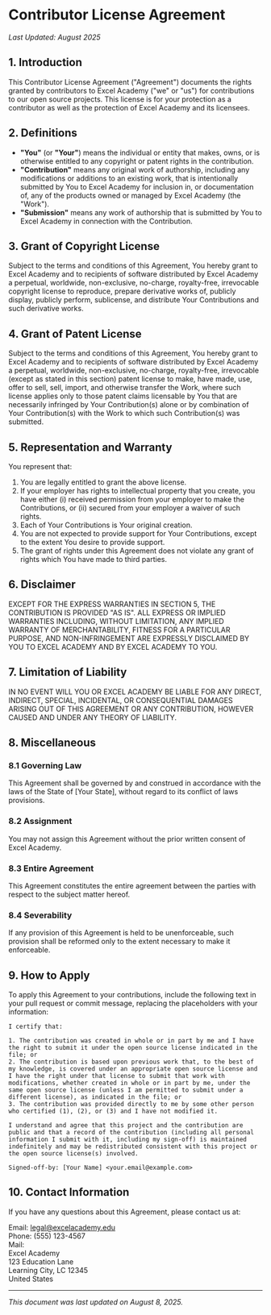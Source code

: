 # Contributor License Agreement

*Last Updated: August 2025*

## 1. Introduction

This Contributor License Agreement ("Agreement") documents the rights granted by contributors to Excel Academy ("we" or "us") for contributions to our open source projects. This license is for your protection as a contributor as well as the protection of Excel Academy and its licensees.

## 2. Definitions

- **"You"** (or **"Your"**) means the individual or entity that makes, owns, or is otherwise entitled to any copyright or patent rights in the contribution.
- **"Contribution"** means any original work of authorship, including any modifications or additions to an existing work, that is intentionally submitted by You to Excel Academy for inclusion in, or documentation of, any of the products owned or managed by Excel Academy (the "Work").
- **"Submission"** means any work of authorship that is submitted by You to Excel Academy in connection with the Contribution.

## 3. Grant of Copyright License

Subject to the terms and conditions of this Agreement, You hereby grant to Excel Academy and to recipients of software distributed by Excel Academy a perpetual, worldwide, non-exclusive, no-charge, royalty-free, irrevocable copyright license to reproduce, prepare derivative works of, publicly display, publicly perform, sublicense, and distribute Your Contributions and such derivative works.

## 4. Grant of Patent License

Subject to the terms and conditions of this Agreement, You hereby grant to Excel Academy and to recipients of software distributed by Excel Academy a perpetual, worldwide, non-exclusive, no-charge, royalty-free, irrevocable (except as stated in this section) patent license to make, have made, use, offer to sell, sell, import, and otherwise transfer the Work, where such license applies only to those patent claims licensable by You that are necessarily infringed by Your Contribution(s) alone or by combination of Your Contribution(s) with the Work to which such Contribution(s) was submitted.

## 5. Representation and Warranty

You represent that:

1. You are legally entitled to grant the above license.
2. If your employer has rights to intellectual property that you create, you have either (i) received permission from your employer to make the Contributions, or (ii) secured from your employer a waiver of such rights.
3. Each of Your Contributions is Your original creation.
4. You are not expected to provide support for Your Contributions, except to the extent You desire to provide support.
5. The grant of rights under this Agreement does not violate any grant of rights which You have made to third parties.

## 6. Disclaimer

EXCEPT FOR THE EXPRESS WARRANTIES IN SECTION 5, THE CONTRIBUTION IS PROVIDED "AS IS". ALL EXPRESS OR IMPLIED WARRANTIES INCLUDING, WITHOUT LIMITATION, ANY IMPLIED WARRANTY OF MERCHANTABILITY, FITNESS FOR A PARTICULAR PURPOSE, AND NON-INFRINGEMENT ARE EXPRESSLY DISCLAIMED BY YOU TO EXCEL ACADEMY AND BY EXCEL ACADEMY TO YOU.

## 7. Limitation of Liability

IN NO EVENT WILL YOU OR EXCEL ACADEMY BE LIABLE FOR ANY DIRECT, INDIRECT, SPECIAL, INCIDENTAL, OR CONSEQUENTIAL DAMAGES ARISING OUT OF THIS AGREEMENT OR ANY CONTRIBUTION, HOWEVER CAUSED AND UNDER ANY THEORY OF LIABILITY.

## 8. Miscellaneous

### 8.1 Governing Law
This Agreement shall be governed by and construed in accordance with the laws of the State of [Your State], without regard to its conflict of laws provisions.

### 8.2 Assignment
You may not assign this Agreement without the prior written consent of Excel Academy.

### 8.3 Entire Agreement
This Agreement constitutes the entire agreement between the parties with respect to the subject matter hereof.

### 8.4 Severability
If any provision of this Agreement is held to be unenforceable, such provision shall be reformed only to the extent necessary to make it enforceable.

## 9. How to Apply

To apply this Agreement to your contributions, include the following text in your pull request or commit message, replacing the placeholders with your information:

```
I certify that:

1. The contribution was created in whole or in part by me and I have the right to submit it under the open source license indicated in the file; or
2. The contribution is based upon previous work that, to the best of my knowledge, is covered under an appropriate open source license and I have the right under that license to submit that work with modifications, whether created in whole or in part by me, under the same open source license (unless I am permitted to submit under a different license), as indicated in the file; or
3. The contribution was provided directly to me by some other person who certified (1), (2), or (3) and I have not modified it.

I understand and agree that this project and the contribution are public and that a record of the contribution (including all personal information I submit with it, including my sign-off) is maintained indefinitely and may be redistributed consistent with this project or the open source license(s) involved.

Signed-off-by: [Your Name] <your.email@example.com>
```

## 10. Contact Information

If you have any questions about this Agreement, please contact us at:

Email: [legal@excelacademy.edu](mailto:legal@excelacademy.edu)  
Phone: (555) 123-4567  
Mail:  
Excel Academy  
123 Education Lane  
Learning City, LC 12345  
United States

---
*This document was last updated on August 8, 2025.*
